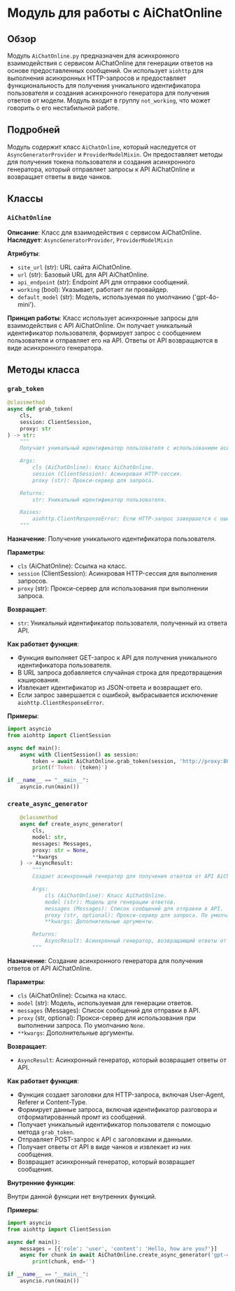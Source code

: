 # Модуль для работы с AiChatOnline
## Обзор

Модуль `AiChatOnline.py` предназначен для асинхронного взаимодействия с сервисом AiChatOnline для генерации ответов на основе предоставленных сообщений. Он использует `aiohttp` для выполнения асинхронных HTTP-запросов и предоставляет функциональность для получения уникального идентификатора пользователя и создания асинхронного генератора для получения ответов от модели. Модуль входит в группу `not_working`, что может говорить о его нестабильной работе.

## Подробней

Модуль содержит класс `AiChatOnline`, который наследуется от `AsyncGeneratorProvider` и `ProviderModelMixin`. Он предоставляет методы для получения токена пользователя и создания асинхронного генератора, который отправляет запросы к API AiChatOnline и возвращает ответы в виде чанков.

## Классы

### `AiChatOnline`

**Описание**: Класс для взаимодействия с сервисом AiChatOnline.
**Наследует**: `AsyncGeneratorProvider`, `ProviderModelMixin`

**Атрибуты**:
- `site_url` (str): URL сайта AiChatOnline.
- `url` (str): Базовый URL для API AiChatOnline.
- `api_endpoint` (str): Endpoint API для отправки сообщений.
- `working` (bool): Указывает, работает ли провайдер.
- `default_model` (str): Модель, используемая по умолчанию ('gpt-4o-mini').

**Принцип работы**:
Класс использует асинхронные запросы для взаимодействия с API AiChatOnline. Он получает уникальный идентификатор пользователя, формирует запрос с сообщением пользователя и отправляет его на API. Ответы от API возвращаются в виде асинхронного генератора.

## Методы класса

### `grab_token`

```python
@classmethod
async def grab_token(
    cls,
    session: ClientSession,
    proxy: str
) -> str:
    """
    Получает уникальный идентификатор пользователя с использованием асинхронного HTTP-запроса.

    Args:
        cls (AiChatOnline): Класс AiChatOnline.
        session (ClientSession): Асинхровая HTTP-сессия.
        proxy (str): Прокси-сервер для запроса.

    Returns:
        str: Уникальный идентификатор пользователя.

    Raises:
        aiohttp.ClientResponseError: Если HTTP-запрос завершается с ошибкой.
    """
```

**Назначение**: Получение уникального идентификатора пользователя.

**Параметры**:
- `cls` (AiChatOnline): Ссылка на класс.
- `session` (ClientSession): Асинхровая HTTP-сессия для выполнения запросов.
- `proxy` (str): Прокси-сервер для использования при выполнении запроса.

**Возвращает**:
- `str`: Уникальный идентификатор пользователя, полученный из ответа API.

**Как работает функция**:
- Функция выполняет GET-запрос к API для получения уникального идентификатора пользователя.
- В URL запроса добавляется случайная строка для предотвращения кэширования.
- Извлекает идентификатор из JSON-ответа и возвращает его.
- Если запрос завершается с ошибкой, выбрасывается исключение `aiohttp.ClientResponseError`.

**Примеры**:
```python
import asyncio
from aiohttp import ClientSession

async def main():
    async with ClientSession() as session:
        token = await AiChatOnline.grab_token(session, 'http://proxy:8080')
        print(f'Token: {token}')

if __name__ == "__main__":
    asyncio.run(main())
```

### `create_async_generator`

```python
    @classmethod
    async def create_async_generator(
        cls,
        model: str,
        messages: Messages,
        proxy: str = None,
        **kwargs
    ) -> AsyncResult:
        """
        Создает асинхронный генератор для получения ответов от API AiChatOnline.

        Args:
            cls (AiChatOnline): Класс AiChatOnline.
            model (str): Модель для генерации ответов.
            messages (Messages): Список сообщений для отправки в API.
            proxy (str, optional): Прокси-сервер для запроса. По умолчанию `None`.
            **kwargs: Дополнительные аргументы.

        Returns:
            AsyncResult: Асинхронный генератор, возвращающий ответы от API.
        """
```

**Назначение**: Создание асинхронного генератора для получения ответов от API AiChatOnline.

**Параметры**:
- `cls` (AiChatOnline): Ссылка на класс.
- `model` (str): Модель, используемая для генерации ответов.
- `messages` (Messages): Список сообщений для отправки в API.
- `proxy` (str, optional): Прокси-сервер для использования при выполнении запроса. По умолчанию `None`.
- `**kwargs`: Дополнительные аргументы.

**Возвращает**:
- `AsyncResult`: Асинхронный генератор, который возвращает ответы от API.

**Как работает функция**:
- Функция создает заголовки для HTTP-запроса, включая User-Agent, Referer и Content-Type.
- Формирует данные запроса, включая идентификатор разговора и отформатированный промт из сообщений.
- Получает уникальный идентификатор пользователя с помощью метода `grab_token`.
- Отправляет POST-запрос к API с заголовками и данными.
- Получает ответы от API в виде чанков и извлекает из них сообщения.
- Возвращает асинхронный генератор, который возвращает сообщения.

**Внутренние функции**:

Внутри данной функции нет внутренних функций.

**Примеры**:
```python
import asyncio
from aiohttp import ClientSession

async def main():
    messages = [{'role': 'user', 'content': 'Hello, how are you?'}]
    async for chunk in await AiChatOnline.create_async_generator('gpt-4o-mini', messages, proxy='http://proxy:8080'):
        print(chunk, end='')

if __name__ == "__main__":
    asyncio.run(main())